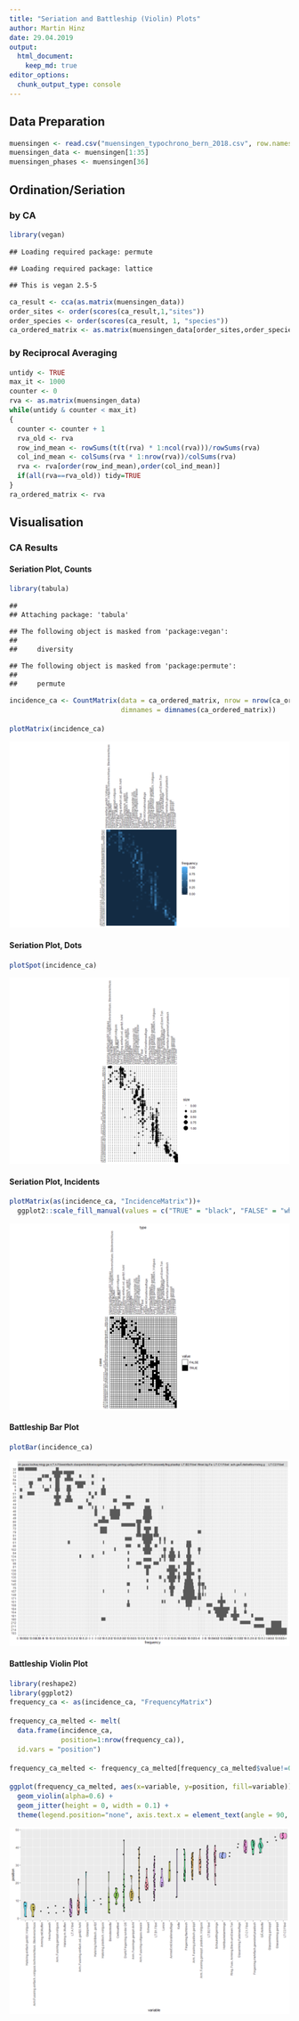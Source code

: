 ```yaml
---
title: "Seriation and Battleship (Violin) Plots"
author: Martin Hinz
date: 29.04.2019
output:
  html_document:
    keep_md: true
editor_options: 
  chunk_output_type: console
---
```




## Data Preparation


```r
muensingen <- read.csv("muensingen_typochrono_bern_2018.csv", row.names = 1)
muensingen_data <- muensingen[1:35]
muensingen_phases <- muensingen[36]
```


## Ordination/Seriation

### by CA


```r
library(vegan)
```

```
## Loading required package: permute
```

```
## Loading required package: lattice
```

```
## This is vegan 2.5-5
```

```r
ca_result <- cca(as.matrix(muensingen_data))
order_sites <- order(scores(ca_result,1,"sites"))
order_species <- order(scores(ca_result, 1, "species"))
ca_ordered_matrix <- as.matrix(muensingen_data[order_sites,order_species])
```

### by Reciprocal Averaging


```r
untidy <- TRUE
max_it <- 1000
counter <- 0
rva <- as.matrix(muensingen_data)
while(untidy & counter < max_it)
{
  counter <- counter + 1
  rva_old <- rva
  row_ind_mean <- rowSums(t(t(rva) * 1:ncol(rva)))/rowSums(rva)
  col_ind_mean <- colSums(rva * 1:nrow(rva))/colSums(rva)
  rva <- rva[order(row_ind_mean),order(col_ind_mean)]
  if(all(rva==rva_old)) tidy=TRUE
}
ra_ordered_matrix <- rva
```
## Visualisation

### CA Results

#### Seriation Plot, Counts


```r
library(tabula)
```

```
## 
## Attaching package: 'tabula'
```

```
## The following object is masked from 'package:vegan':
## 
##     diversity
```

```
## The following object is masked from 'package:permute':
## 
##     permute
```

```r
incidence_ca <- CountMatrix(data = ca_ordered_matrix, nrow = nrow(ca_ordered_matrix),
                            dimnames = dimnames(ca_ordered_matrix))

plotMatrix(incidence_ca)
```

![](index_files/figure-html/unnamed-chunk-4-1.png)<!-- -->

#### Seriation Plot, Dots


```r
plotSpot(incidence_ca)
```

![](index_files/figure-html/unnamed-chunk-5-1.png)<!-- -->


#### Seriation Plot, Incidents


```r
plotMatrix(as(incidence_ca, "IncidenceMatrix"))+
  ggplot2::scale_fill_manual(values = c("TRUE" = "black", "FALSE" = "white"))
```

![](index_files/figure-html/unnamed-chunk-6-1.png)<!-- -->

#### Battleship Bar Plot


```r
plotBar(incidence_ca)
```

![](index_files/figure-html/unnamed-chunk-7-1.png)<!-- -->


#### Battleship Violin Plot


```r
library(reshape2)
library(ggplot2)
frequency_ca <- as(incidence_ca, "FrequencyMatrix")

frequency_ca_melted <- melt(
  data.frame(incidence_ca,
             position=1:nrow(frequency_ca)),
  id.vars = "position")

frequency_ca_melted <- frequency_ca_melted[frequency_ca_melted$value!=0,]

ggplot(frequency_ca_melted, aes(x=variable, y=position, fill=variable)) +
  geom_violin(alpha=0.6) +
  geom_jitter(height = 0, width = 0.1) +
  theme(legend.position="none", axis.text.x = element_text(angle = 90, hjust = 1))
```

![](index_files/figure-html/unnamed-chunk-8-1.png)<!-- -->

